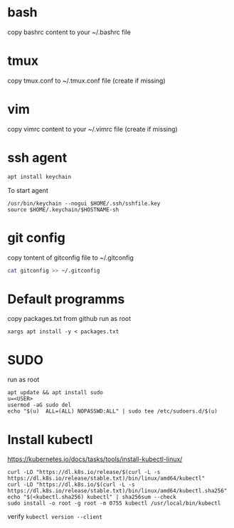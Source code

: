 # bash
copy bashrc content to your ~/.bashrc file
# tmux
copy tmux.conf to ~/.tmux.conf file (create if missing)
# vim
copy vimrc content to your ~/.vimrc file (create if missing)
# ssh agent
```bash
apt install keychain
```
To start agent
```
/usr/bin/keychain --nogui $HOME/.ssh/sshfile.key
source $HOME/.keychain/$HOSTNAME-sh
```
# git config
copy tontent of gitconfig file to ~/.gitconfig
```bash
cat gitconfig >> ~/.gitconfig
```
# Default programms
copy packages.txt from github
run as root
```
xargs apt install -y < packages.txt
```
# SUDO 
run as root
```
apt update && apt install sudo
u=<USER>
usermod -aG sudo del
echo "$(u)  ALL=(ALL) NOPASSWD:ALL" | sudo tee /etc/sudoers.d/$(u)
```
# Install kubectl
https://kubernetes.io/docs/tasks/tools/install-kubectl-linux/
```
curl -LO "https://dl.k8s.io/release/$(curl -L -s https://dl.k8s.io/release/stable.txt)/bin/linux/amd64/kubectl"
curl -LO "https://dl.k8s.io/$(curl -L -s https://dl.k8s.io/release/stable.txt)/bin/linux/amd64/kubectl.sha256"
echo "$(<kubectl.sha256) kubectl" | sha256sum --check
sudo install -o root -g root -m 0755 kubectl /usr/local/bin/kubectl
```
verify `kubectl version --client`
